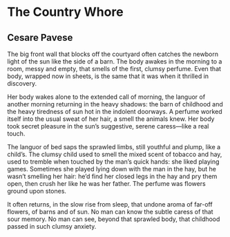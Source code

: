 # The Country Whore
## Cesare Pavese
The big front wall that blocks off the courtyard
often catches the newborn light of the sun
like the side of a barn. The body awakes
in the morning to a room, messy and empty,
that smells of the first, clumsy perfume.
Even that body, wrapped now in sheets,
is the same that it was when it thrilled in discovery.

Her body wakes alone to the extended call
of morning, the languor of another morning
returning in the heavy shadows: the barn
of childhood and the heavy tiredness of sun
hot in the indolent doorways. A perfume
worked itself into the usual sweat
of her hair, a smell the animals knew.
Her body took secret pleasure in the sun’s
suggestive, serene caress—like a real touch.

The languor of bed saps the sprawled limbs,
still youthful and plump, like a child’s.
The clumsy child used to smell the mixed scent
of tobacco and hay, used to tremble when touched
by the man’s quick hands: she liked playing games.
Sometimes she played lying down with the man
in the hay, but he wasn’t smelling her hair:
he’d find her closed legs in the hay and pry
them open, then crush her like he was her father.
The perfume was flowers ground upon stones.

It often returns, in the slow rise from sleep,
that undone aroma of far-off flowers,
of barns and of sun. No man can know
the subtle caress of that sour memory.
No man can see, beyond that sprawled body,
that childhood passed in such clumsy anxiety.